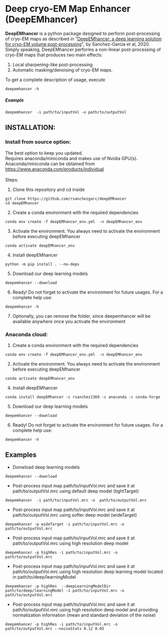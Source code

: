 # Deep cryo-EM Map Enhancer (DeepEMhancer)

**DeepEMhancer** is a python package designed to perform post-processing of
cryo-EM maps as described in "<a href=https://doi.org/10.1101/2020.06.12.148296 >DeepEMhancer: a deep learning solution for cryo-EM volume post-processing</a>", by Sanchez-Garcia et al, 2020.<br>
Simply speaking, DeepEMhancer performs a non-linear post-processing of cryo-EM maps that produces two main effects:
1) Local sharpening-like post-processing
2) Automatic masking/denoising of cryo-EM maps.


To get a complete description of usage, execute

`deepemhancer -h`


##### Example

`deepemhancer  -i path/to/inputVol -o path/to/outputVol`


## INSTALLATION:

### Install from source option:
The best option to keep you updated. <br>
Requires anaconda/miniconda and makes use of Nvidia GPU(s).
Anaconda/miniconda can be obtained from <ref>https://www.anaconda.com/products/individual</ref>
<br><br>Steps:
1) Clone this repository and cd inside

```
git clone https://github.com/rsanchezgarc/deepEMhancer
cd deepEMhancer
```
2) Create a conda environment with the required dependencies

```
conda env create -f deepEMhancer_env.yml  -n deepEMhancer_env
```
3) Activate the environment. You always need to activate the environment before executing deepEMhancer

```
conda activate deepEMhancer_env
```
4) Install deepEMhancer

```
python -m pip install . --no-deps
```

5) Download our deep learning models

```
deepemhancer --download
```

6) Ready! Do not forget to activate the environment for future usages. For a complete help use:

```
deepemhancer -h
```

7) Optionally, you can remove the folder, since deepemhancer will be available anywhere once you activate the environment


### Anaconda cloud:

1) Create a conda environment with the required dependencies

```
conda env create -f deepEMhancer_env.yml  -n deepEMhancer_env
```
2) Activate the environment. You always need to activate the environment before executing deepEMhancer

```
conda activate deepEMhancer_env
```

4) Install deepEMhancer

```
conda install deepEMhancer -c rsanchez1369 -c anaconda -c conda-forge
```

5) Download our deep learning models

```
deepemhancer --download
```

6) Ready! Do not forget to activate the environment for future usages. For a complete help use:

```
deepemhancer -h
```

## Examples


- Donwload deep learning models
```
deepemhancer --download
```

- Post-process input map path/to/inputVol.mrc and save it at path/to/outputVol.mrc using default  deep model (tightTarget)
```
deepemhancer  -i path/to/inputVol.mrc -o  path/to/outputVol.mrc
```

- Post-process input map path/to/inputVol.mrc and save it at path/to/outputVol.mrc using softer deep model (wideTarget)
```
deepemhancer -p wideTarget -i path/to/inputVol.mrc -o  path/to/outputVol.mrc
```

- Post-process input map path/to/inputVol.mrc and save it at path/to/outputVol.mrc using high resolution deep model
```
deepemhancer -p highRes -i path/to/inputVol.mrc -o  path/to/outputVol.mrc
```

- Post-process input map path/to/inputVol.mrc and save it at path/to/outputVol.mrc using high resolution deep learning model located in path/to/deep/learningModel
```
deepemhancer -p highRes  --deepLearningModelDir path/to/deep/learningModel -i path/to/inputVol.mrc -o  path/to/outputVol.mrc
```

- Post-process input map path/to/inputVol.mrc and save it at path/to/outputVol.mrc using high resolution  deep model and providing normalization information (mean
    and standard deviation of the noise)
```    
deepemhancer -p highRes -i path/to/inputVol.mrc -o  path/to/outputVol.mrc --noiseStats 0.12 0.03
```
